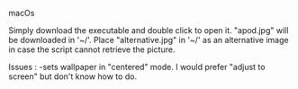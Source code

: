 macOs

Simply download the executable and double click to open it. 
"apod.jpg" will be downloaded in '~/'. Place "alternative.jpg" in '~/' as an alternative image in case the script cannot retrieve the picture.


Issues :
  -sets wallpaper in "centered" mode. I would prefer "adjust to screen" but don't know how to do.
